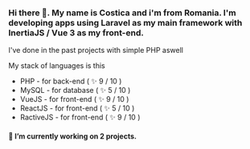 ### Hi there 👋. My name is Costica and i'm from Romania. I'm developing apps using Laravel as my main framework with InertiaJS / Vue 3 as my front-end.

I've done in the past projects with simple PHP aswell

My stack of languages is this
- PHP - for back-end ( ✨ 9 / 10 )
- MySQL - for database ( ✨ 5 / 10 )
- VueJS - for front-end ( ✨ 9 / 10 )
- ReactJS - for front-end ( ✨ 5 / 10 )
- RactiveJS - for front-end ( ✨ 9 / 10 )

#### 🔭 I’m currently working on 2 projects.
